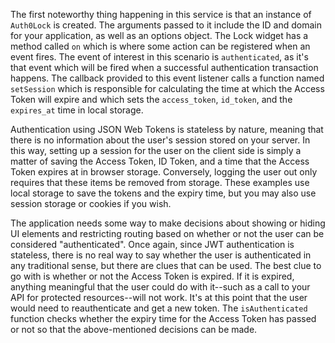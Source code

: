 The first noteworthy thing happening in this service is that an instance of `Auth0Lock` is created. The arguments passed to it include the ID and domain for your application, as well as an options object. The Lock widget has a method called `on` which is where some action can be registered when an event fires. The event of interest in this scenario is `authenticated`, as it's that event which will be fired when a successful authentication transaction happens. The callback provided to this event listener calls a function named `setSession` which is responsible for calculating the time at which the Access Token will expire and which sets the `access_token`, `id_token`, and the `expires_at` time in local storage.

Authentication using JSON Web Tokens is stateless by nature, meaning that there is no information about the user's session stored on your server. In this way, setting up a session for the user on the client side is simply a matter of saving the Access Token, ID Token, and a time that the Access Token expires at in browser storage. Conversely, logging the user out only requires that these items be removed from storage. These examples use local storage to save the tokens and the expiry time, but you may also use session storage or cookies if you wish.

The application needs some way to make decisions about showing or hiding UI elements and restricting routing based on whether or not the user can be considered "authenticated". Once again, since JWT authentication is stateless, there is no real way to say whether the user is authenticated in any traditional sense, but there are clues that can be used. The best clue to go with is whether or not the Access Token is expired. If it is expired, anything meaningful that the user could do with it--such as a call to your API for protected resources--will not work. It's at this point that the user would need to reauthenticate and get a new token. The `isAuthenticated` function checks whether the expiry time for the Access Token has passed or not so that the above-mentioned decisions can be made.

